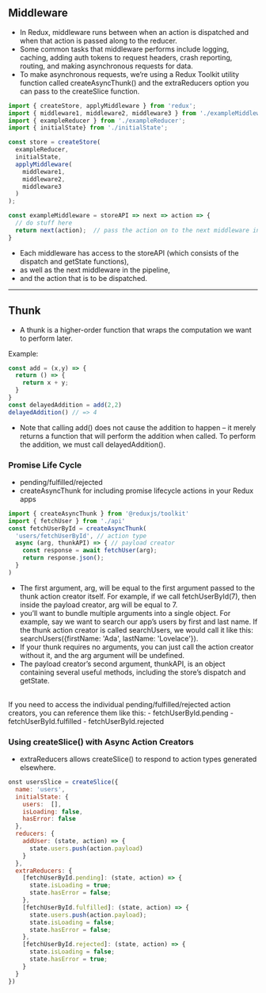 ## Middleware
- In Redux, middleware runs between when an action is dispatched and when that action is passed along to the reducer.
- Some common tasks that middleware performs include logging, caching, adding auth tokens to request headers, crash reporting, routing, and making asynchronous requests for data.
- To make asynchronous requests, we’re using a Redux Toolkit utility function called createAsyncThunk() and the extraReducers option you can pass to the createSlice function.

```js
import { createStore, applyMiddleware } from 'redux';
import { middleware1, middleware2, middleware3 } from './exampleMiddlewares';
import { exampleReducer } from './exampleReducer';
import { initialState} from './initialState';

const store = createStore(
  exampleReducer, 
  initialState, 
  applyMiddleware(
    middleware1, 
    middleware2, 
    middleware3
  )
);
```

```js
const exampleMiddleware = storeAPI => next => action => {
  // do stuff here
  return next(action);  // pass the action on to the next middleware in the pipeline
}
```

- Each middleware has access to the storeAPI (which consists of the dispatch and getState functions), 
- as well as the next middleware in the pipeline, 
- and the action that is to be dispatched. 

---
## Thunk
 - A thunk is a higher-order function that wraps the computation we want to perform later.

Example:

```js
const add = (x,y) => {
  return () => {
    return x + y; 
  } 
}
const delayedAddition = add(2,2)
delayedAddition() // => 4
```

- Note that calling add() does not cause the addition to happen – it merely returns a function that will perform the addition when called. To perform the addition, we must call delayedAddition().

### Promise Life Cycle
- pending/fulfilled/rejected
- createAsyncThunk for including promise lifecycle actions in your Redux apps

```js
import { createAsyncThunk } from '@reduxjs/toolkit'
import { fetchUser } from './api'
const fetchUserById = createAsyncThunk(
  'users/fetchUserById', // action type
  async (arg, thunkAPI) => { // payload creator
    const response = await fetchUser(arg);
    return response.json();
  }
)
```

- The first argument, arg, will be equal to the first argument passed to the thunk action creator itself. For example, if we call fetchUserById(7), then inside the payload creator, arg will be equal to 7.
- you’ll want to bundle multiple arguments into a single object. For example, say we want to search our app’s users by first and last name. If the thunk action creator is called searchUsers, we would call it like this: searchUsers({firstName: 'Ada', lastName: 'Lovelace'}).
- If your thunk requires no arguments, you can just call the action creator without it, and the arg argument will be undefined.
- The payload creator’s second argument, thunkAPI, is an object containing several useful methods, including the store’s dispatch and getState.
<br>
If you need to access the individual pending/fulfilled/rejected action creators, you can reference them like this:
- fetchUserById.pending
- fetchUserById.fulfilled
- fetchUserById.rejected

### Using createSlice() with Async Action Creators
- extraReducers allows createSlice() to respond to action types generated elsewhere.

```js
onst usersSlice = createSlice({
  name: 'users',
  initialState: { 
    users:  [], 
    isLoading: false, 
    hasError: false 
  },
  reducers: {
    addUser: (state, action) => { 
      state.users.push(action.payload) 
    }        
  },
  extraReducers: {
    [fetchUserById.pending]: (state, action) => {
      state.isLoading = true;
      state.hasError = false;
    },
    [fetchUserById.fulfilled]: (state, action) => {
      state.users.push(action.payload);
      state.isLoading = false;
      state.hasError = false;
    },
    [fetchUserById.rejected]: (state, action) => {
      state.isLoading = false;
      state.hasError = true;
    }
  }
})
```
